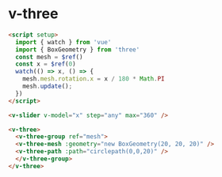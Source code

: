 <script setup>
  import { watch } from 'vue'
  import { BoxGeometry } from 'three'
  const mesh = $ref()
  const x = $ref(0)
  watch(() => x, () => {
    mesh.mesh.rotation.x = x / 180 * Math.PI
    mesh.update();
  })
  // import { useRafFn as raf } from '@vueuse/core'
  // raf(() => mesh?.update())
</script>

# v-three

```md
<script setup>
  import { watch } from 'vue'
  import { BoxGeometry } from 'three'
  const mesh = $ref()
  const x = $ref(0)
  watch(() => x, () => {
    mesh.mesh.rotation.x = x / 180 * Math.PI
    mesh.update();
  })
</script>

<v-slider v-model="x" step="any" max="360" />

<v-three>
  <v-three-group ref="mesh">
  <v-three-mesh :geometry="new BoxGeometry(20, 20, 20)" />
  <v-three-path :path="circlepath(0,0,20)" />
  </v-three-group>
</v-three>
```
